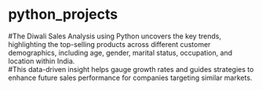 # python_projects
#The Diwali Sales Analysis using Python uncovers the key trends, highlighting the top-selling products across different customer demographics, including age, gender, marital status, occupation, and location within India. 
<br>
#This data-driven insight helps gauge growth rates and guides strategies to enhance future sales performance for companies targeting similar markets.
